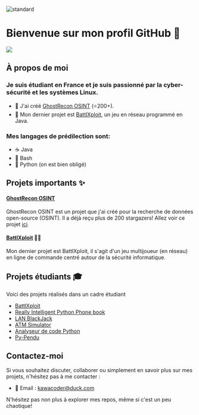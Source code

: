 ![standard](https://github.com/KawaCoder/KawaCoder/assets/67145585/9d76dc84-b22f-4d24-8c2a-12049b19963c)

# Bienvenue sur mon profil GitHub 👋
<a href="https://hits.sh/github.com/KawaCoder">
      <img src="https://hits.sh/github.com/KawaCoder.svg?style=flat&label=Views"/>
</a>

## À propos de moi

### Je suis étudiant en France et je suis passionné par la cyber-sécurité et les systèmes Linux.

- 🔭 J'ai créé [GhostRecon OSINT](https://github.com/KawaCoder/GhostRecon) (⭐200+).
- 🌱 Mon dernier projet est [BattlXploit](https://github.com/KawaCoder/BattleXploit), un jeu en réseau programmé en Java.

### Mes langages de prédilection sont:
- ☕ Java
- 🐚 Bash
- 🐍 Python (on est bien obligé)

## Projets importants ✨

#### [GhostRecon OSINT](https://github.com/KawaCoder/GhostRecon)

GhostRecon OSINT est un projet que j'ai créé pour la recherche de données open-source (OSINT). Il a déjà reçu plus de 200 stargazers! Allez voir ce projet  [ici](https://github.com/KawaCoder/GhostRecon).

#### [BattlXploit](https://github.com/KawaCoder/BattleXploit) 👨‍💻

Mon dernier projet est BattlXploit, il s'agit d'un jeu multijoueur (en réseau) en ligne de commande centré autour de la sécurité informatique.

## Projets étudiants 🎓
Voici des projets réalisés dans un cadre étudiant
- [BattlXploit](https://github.com/KawaCoder/BattleXploit)
- [Really Intelligent Python Phone book](https://github.com/KawaCoder/RIPP)
- [LAN BlackJack](https://github.com/KawaCoder/LAN_BlackJack)
- [ATM Simulator](https://github.com/KawaCoder/ATM_Simulator)
- [Analyseur de code Python](https://github.com/KawaCoder/Analyseur-de-code-python)
- [Py-Pendu](https://github.com/KawaCoder/PY_pendu)

## Contactez-moi

Si vous souhaitez discuter, collaborer ou simplement en savoir plus sur mes projets, n'hésitez pas à me contacter :

- 📧 Email : [kawacoder@duck.com](mailto:kawacoder@duck.com)

N'hésitez pas non plus à explorer mes repos, même si c'est un peu chaotique!
